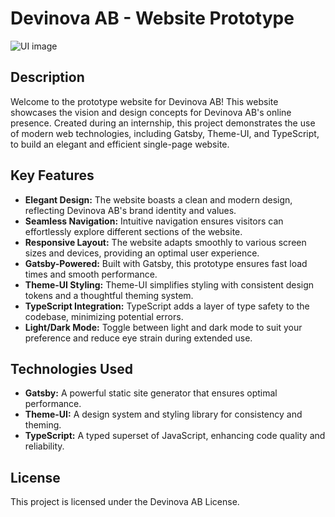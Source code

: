 # Devinova AB - Website Prototype

![UI image](https://github.com/lazar93kg/website-prototype-gatsby/assets/92717900/f18d2dd0-cccf-4e9e-a4f9-2523ad721387)

## Description
Welcome to the prototype website for Devinova AB! This website showcases the vision and design concepts for Devinova AB's online presence. Created during an internship, this project demonstrates the use of modern web technologies, including Gatsby, Theme-UI, and TypeScript, to build an elegant and efficient single-page website.

## Key Features
- **Elegant Design:** The website boasts a clean and modern design, reflecting Devinova AB's brand identity and values.
- **Seamless Navigation:** Intuitive navigation ensures visitors can effortlessly explore different sections of the website.
- **Responsive Layout:** The website adapts smoothly to various screen sizes and devices, providing an optimal user experience.
- **Gatsby-Powered:** Built with Gatsby, this prototype ensures fast load times and smooth performance.
- **Theme-UI Styling:** Theme-UI simplifies styling with consistent design tokens and a thoughtful theming system.
- **TypeScript Integration:** TypeScript adds a layer of type safety to the codebase, minimizing potential errors.
- **Light/Dark Mode:** Toggle between light and dark mode to suit your preference and reduce eye strain during extended use.
## Technologies Used
- **Gatsby:** A powerful static site generator that ensures optimal performance.
- **Theme-UI:** A design system and styling library for consistency and theming.
- **TypeScript:** A typed superset of JavaScript, enhancing code quality and reliability.

## License
This project is licensed under the Devinova AB License.
